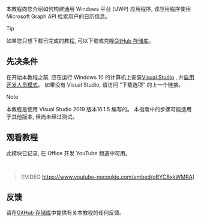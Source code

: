 <!-- markdownlint-disable MD002 MD041 -->

本教程向您介绍如何构建通用 Windows 平台 (UWP) 应用程序, 该应用程序使用 Microsoft Graph API 检索用户的日历信息。

> [!TIP]
> 如果您只想下载已完成的教程, 可以下载或克隆[GitHub 存储库](https://github.com/microsoftgraph/msgraph-training-uwp)。

## <a name="prerequisites"></a>先决条件

在开始本教程之前, 应在运行 Windows 10 的计算机上安装[Visual Studio](https://visualstudio.microsoft.com/vs/) , 并[启用开发人员模式](https://docs.microsoft.com/windows/uwp/get-started/enable-your-device-for-development)。 如果没有 Visual Studio, 请访问 "下载选项" 的上一个链接。

> [!NOTE]
> 本教程是使用 Visual Studio 2019 版本16.1.5 编写的。 本指南中的步骤可能适用于其他版本, 但尚未经过测试。

## <a name="watch-the-tutorial"></a>观看教程

此模块已记录, 在 Office 开发 YouTube 频道中可用。

<!-- markdownlint-disable MD033 MD034 -->
<br/>

> [!VIDEO https://www.youtube-nocookie.com/embed/oBYCBxkWMRA]
<!-- markdownlint-enable MD033 MD034 -->

## <a name="feedback"></a>反馈

请在[GitHub 存储库](https://github.com/microsoftgraph/msgraph-training-uwp)中提供有关本教程的任何反馈。
